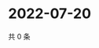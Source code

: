 # 2022-07-20

共 0 条

<!-- BEGIN WEIBO -->
<!-- 最后更新时间 Wed Jul 20 2022 01:17:35 GMT+0800 (China Standard Time) -->

<!-- END WEIBO -->
